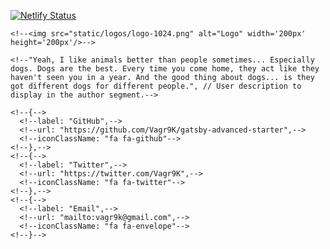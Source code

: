 [![Netlify Status](https://api.netlify.com/api/v1/badges/115e104e-3e27-4e90-a895-381d3265c285/deploy-status)](https://app.netlify.com/sites/determined-spence-0b10c6/deploys)


<!--[![Code Climate](https://codeclimate.com/github/Vagr9K/gatsby-advanced-starter/badges/gpa.svg)](https://codeclimate.com/github/Vagr9K/gatsby-advanced-starter)-->
<!--[![Issue Count](https://codeclimate.com/github/Vagr9K/gatsby-advanced-starter/badges/issue_count.svg)](https://codeclimate.com/github/Vagr9K/gatsby-advanced-starter)-->
<!--[![Codacy Badge](https://api.codacy.com/project/badge/Grade/990fb54ea8094f2aa0ed77f14e859820)](https://www.codacy.com/app/Vagr9K/gatsby-advanced-starter?utm_source=github.com&utm_medium=referral&utm_content=Vagr9K/gatsby-advanced-starter&utm_campaign=Badge_Grade)-->

<!--<div align="center">-->
    <!--<img src="static/logos/logo-1024.png" alt="Logo" width='200px' height='200px'/>-->
<!--</div>-->

<!--# Gatsby Advanced Starter-->

<!--A blog starter skeleton with advanced features for [Gatsby](https://github.com/gatsbyjs/gatsby/).-->

<!--**NOTE**: This branch contains Gatsby v2 compatible version of the starter. To get the Gatsby v1 compatible version, use the [`v1`](https://github.com/Vagr9K/gatsby-advanced-starter/tree/v1) branch.-->

<!--## Why?-->

<!--This project aims to provide a minimal base for building advanced GatsbyJS powered blogs.-->

<!--It doesn't define any UI limitations in any way, and only gives you the basic components for SEO/Social Media/etc.-->

<!--You are free to use any UI framework/styling options available to you.-->

<!--NOTE: This project is a stripped down version of [Gatsby Material Starter](https://github.com/Vagr9K/gatsby-material-starter), but will evolve separately.-->

<!--## How can I use this?-->

<!--If you are a newcomer to Gatsby who's interested in the implementations of most needed features, this is a great place to start.-->

<!--If you are interested in a foundation for building ultra-fast websites, you can use this project as a "minimal" starter.-->

<!--[Demo website.](https://vagr9k.github.io/gatsby-advanced-starter/)-->

<!--## Features-->

<!--- Gatsby v2 support-->
<!--- Blazing fast loading times thanks to pre-rendered HTML and automatic chunk loading of JS files-->
<!--- Separate components for everything-->
<!--- High configurability:-->
  <!--- User information-->
  <!--- User social profiles-->
  <!--- Copyright information-->
  <!--- More!-->
<!--- Author segment-->
  <!--- Name-->
  <!--- Location-->
  <!--- Description-->
  <!--- Links-->
  <!--- Follow Me button-->
<!--- Posts in Markdown-->
  <!--- Code syntax highlighting-->
  <!--- Embed YouTube videos-->
  <!--- Embed Tweets-->
<!--- Tags-->
  <!--- Separate page for posts under each tag-->
<!--- Categories-->
  <!--- Separate page for posts under each category-->
<!--- Disqus support-->
  <!--- Notifications about new disqus comments-->
<!--- Google Analytics support-->
<!--- NPM scripts for GitHub Pages deployment-->
<!--- Social features-->
  <!--- Twitter tweet button-->
  <!--- Facebook share/share count-->
  <!--- Reddit share/share count-->
  <!--- Google+ share button-->
  <!--- LinkedIn share button-->
  <!--- Telegram share button-->
<!--- SEO-->
  <!--- Sitemap generation-->
  <!--- robots.txt-->
  <!--- General description tags-->
  <!--- Schema.org JSONLD (Google Rich Snippets)-->
  <!--- OpenGraph Tags (Facebook/Google+/Pinterest)-->
  <!--- Twitter Tags (Twitter Cards)-->
<!--- RSS feeds-->
<!--- Loading progress for slow networks-->
<!--- Offline support-->
<!--- Web App Manifest support-->
<!--- `/static/` and content folders are available to use with `gatsby-image` out of the box-->
<!--- Netlify deploy configuration-->
<!--- Development tools-->
  <!--- ESLint for linting-->
  <!--- Prettier for code style-->
  <!--- Remark-Lint for linting Markdown-->
  <!--- write-good for linting English prose-->
  <!--- gh-pages for deploying to GitHub pages-->
  <!--- CodeClimate configuration file and badge-->

<!--NOTE: Feel free to check out [Gatsby Material Starter](https://github.com/Vagr9K/gatsby-material-starter) if you are interested in a more opinionated starter with Material Design in mind.-->

<!--## Getting Started-->

<!--Install this starter (assuming [Gatsby](https://github.com/gatsbyjs/gatsby/) is installed and updated) by running from your CLI:-->

<!--```sh-->
<!--gatsby new YourProjectName https://github.com/Vagr9K/gatsby-advanced-starter-->
<!--npm run develop # or gatsby develop-->
<!--```-->

<!--Or you can fork the project, make your changes there and merge new features when needed.-->

<!--Alternatively:-->

<!--```sh-->
<!--git clone https://github.com/Vagr9K/gatsby-advanced-starter YourProjectName # Clone the project-->
<!--cd YourProjectname-->
<!--rm -rf .git # So you can have your own changes stored in VCS.-->
<!--npm install # or yarn install-->
<!--npm run develop # or gatsby develop-->
<!--```-->

<!--## Configuration-->

<!--Edit the export object in `data/SiteConfig`:-->

<!--```js-->
<!--module.exports = {-->
  <!--siteTitle: "Gatsby Advanced Starter", // Site title.-->
  <!--siteTitleShort: "GA Starter", // Short site title for homescreen (PWA). Preferably should be under 12 characters to prevent truncation.-->
  <!--siteTitleAlt: "GatsbyJS Advanced Starter", // Alternative site title for SEO.-->
  <!--siteLogo: "/logos/logo-1024.png", // Logo used for SEO and manifest.-->
  <!--siteUrl: "https://vagr9k.github.io", // Domain of your website without pathPrefix.-->
  <!--pathPrefix: "/gatsby-advanced-starter", // Prefixes all links. For cases when deployed to example.github.io/gatsby-advanced-starter/.-->
  <!--siteDescription: "A GatsbyJS stater with Advanced design in mind.", // Website description used for RSS feeds/meta description tag.-->
  <!--siteRss: "/rss.xml", // Path to the RSS file.-->
  <!--siteFBAppID: "1825356251115265", // FB Application ID for using app insights-->
  <!--googleAnalyticsID: "UA-47311644-5", // GA tracking ID.-->
  <!--disqusShortname: "https-vagr9k-github-io-gatsby-advanced-starter", // Disqus shortname.-->
  <!--postDefaultCategoryID: "Tech", // Default category for posts.-->
  <!--dateFromFormat: "YYYY-MM-DD", // Date format used in the frontmatter.-->
  <!--dateFormat: "DD/MM/YYYY", // Date format for display.-->
  <!--userName: "Advanced User", // Username to display in the author segment.-->
  <!--userTwitter: "", // Optionally renders "Follow Me" in the UserInfo segment.-->
  <!--userLocation: "North Pole, Earth", // User location to display in the author segment.-->
  <!--userAvatar: "https://api.adorable.io/avatars/150/test.png", // User avatar to display in the author segment.-->
  <!--userDescription:-->
    <!--"Yeah, I like animals better than people sometimes... Especially dogs. Dogs are the best. Every time you come home, they act like they haven't seen you in a year. And the good thing about dogs... is they got different dogs for different people.", // User description to display in the author segment.-->
  <!--// Links to social profiles/projects you want to display in the author segment/navigation bar.-->
  <!--userLinks: [-->
    <!--{-->
      <!--label: "GitHub",-->
      <!--url: "https://github.com/Vagr9K/gatsby-advanced-starter",-->
      <!--iconClassName: "fa fa-github"-->
    <!--},-->
    <!--{-->
      <!--label: "Twitter",-->
      <!--url: "https://twitter.com/Vagr9K",-->
      <!--iconClassName: "fa fa-twitter"-->
    <!--},-->
    <!--{-->
      <!--label: "Email",-->
      <!--url: "mailto:vagr9k@gmail.com",-->
      <!--iconClassName: "fa fa-envelope"-->
    <!--}-->
  <!--],-->
  <!--copyright: "Copyright © 2019. Advanced User", // Copyright string for the footer of the website and RSS feed.-->
  <!--themeColor: "#c62828", // Used for setting manifest and progress theme colors.-->
  <!--backgroundColor: "#e0e0e0" // Used for setting manifest background color.-->
<!--};-->
<!--```-->

<!--You can also optionally set `pathPrefix`:-->

<!--```js-->
<!--module.exports = {-->
  <!--// Note: it must *not* have a trailing slash.-->
  <!--pathPrefix: "/gatsby-advanced-starter" // Prefixes all links. For cases when deployed to example.github.io/gatsby-advanced-starter/.-->
<!--};-->
<!--```-->

<!--WARNING: Make sure to edit `static/robots.txt` to include your domain for the sitemap!-->
